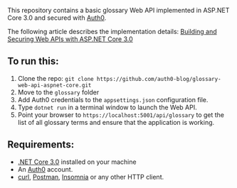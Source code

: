 This repository contains a basic glossary Web API implemented in ASP.NET Core 3.0 and secured with [Auth0](https://auth0.com/).

The following article describes the implementation details: [Building and Securing Web APIs with ASP.NET Core 3.0](https://auth0.com/blog/building-and-securing-web-apis-with-aspnet-core-3/)

## To run this:

1. Clone the repo: `git clone https://github.com/auth0-blog/glossary-web-api-aspnet-core.git`
2. Move to the `glossary` folder 
3. Add Auth0 credentials to the `appsettings.json` configuration file.
4. Type `dotnet run` in a terminal window to launch the Web API.
5. Point your browser to `https://localhost:5001/api/glossary` to get the list of all glossary terms and ensure that the application is working.

## Requirements:

- [.NET Core 3.0](https://dotnet.microsoft.com/download/dotnet-core/3.0) installed on your machine
- An [Auth0](https://auth0.com/) account.
- [curl](https://curl.haxx.se/), [Postman](https://www.getpostman.com/), [Insomnia](https://insomnia.rest/) or any other HTTP client.

